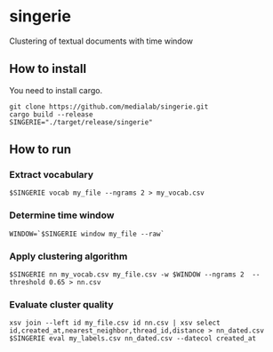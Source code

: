 # singerie
Clustering of textual documents with time window


## How to install

You need to install cargo.

```
git clone https://github.com/medialab/singerie.git
cargo build --release
SINGERIE="./target/release/singerie"
```

## How to run

### Extract vocabulary
```
$SINGERIE vocab my_file --ngrams 2 > my_vocab.csv
```

### Determine time window
```
WINDOW=`$SINGERIE window my_file --raw`
```

### Apply clustering algorithm
```
$SINGERIE nn my_vocab.csv my_file.csv -w $WINDOW --ngrams 2  --threshold 0.65 > nn.csv
```

### Evaluate cluster quality
```
xsv join --left id my_file.csv id nn.csv | xsv select id,created_at,nearest_neighbor,thread_id,distance > nn_dated.csv
$SINGERIE eval my_labels.csv nn_dated.csv --datecol created_at
```
